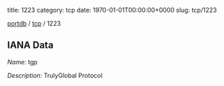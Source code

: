 title: 1223
category: tcp
date: 1970-01-01T00:00:00+0000
slug: tcp/1223

[portdb](/) / [tcp](/category/tcp.html) / 1223


## IANA Data

_Name:_ tgp

_Description:_ TrulyGlobal Protocol

